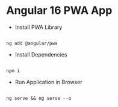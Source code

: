 # Angular 16 PWA App

- Install PWA Library

```

ng add @angular/pwa

```

- Install Dependencies

```

npm i

```

- Run Application in Browser

```

ng serve && ng serve --o

```
